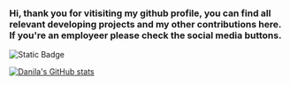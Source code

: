### Hi, thank you for vitisiting my github profile, you can find all relevant developing projects and my other contributions here. If you're an employeer please check the social media buttons.

![Static Badge](https://img.shields.io/badge/test%20badge-purple)

[![Danila's GitHub stats](https://github-readme-stats.vercel.app/api?username=DanilaTravkovshow_icons=true&theme=dracula)](https://github.com/anuraghazra/github-readme-stats)

